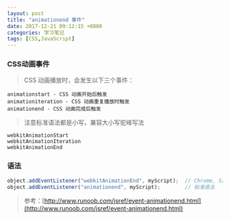 ```yaml
---
layout: post
title: "animationend 事件"
date: 2017-12-21 09:12:15 +0800
categories: 学习笔记
tags: [CSS,JavaScript]
---
```



### CSS动画事件

> CSS 动画播放时，会发生以下三个事件：

```
animationstart - CSS 动画开始后触发
animationiteration - CSS 动画重复播放时触发
animationend - CSS 动画完成后触发
```

> 注意标准语法都是小写，兼容大小写驼峰写法

```
webkitAnimationStart
webkitAnimationIteration
webkitAnimationEnd
```

### 语法

```js
object.addEventListener("webkitAnimationEnd", myScript);  // Chrome, Safari 和 Opera 
object.addEventListener("animationend", myScript);        // 标准语法  
```

> 参考：[http://www.runoob.com/jsref/event-animationend.html](http://www.runoob.com/jsref/event-animationend.html)